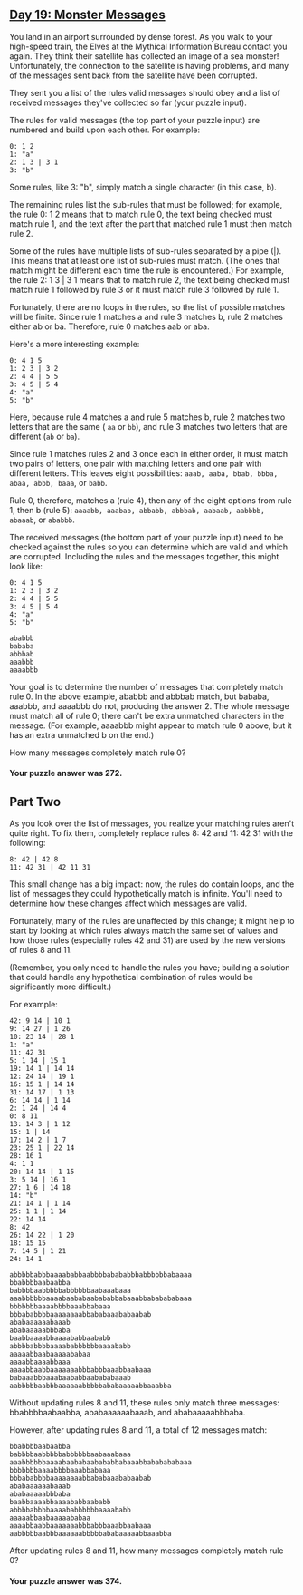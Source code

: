 ## [Day 19: Monster Messages](https://adventofcode.com/2020/day/19)

You land in an airport surrounded by dense forest. As you walk to your high-speed train, the Elves
at the Mythical Information Bureau contact you again. They think their satellite has collected an
image of a sea monster! Unfortunately, the connection to the satellite is having problems, and many
of the messages sent back from the satellite have been corrupted.

They sent you a list of the rules valid messages should obey and a list of received messages they've
collected so far (your puzzle input).

The rules for valid messages (the top part of your puzzle input) are numbered and build upon each
other. For example:

```
0: 1 2
1: "a"
2: 1 3 | 3 1
3: "b"
```

Some rules, like 3: "b", simply match a single character (in this case, b).

The remaining rules list the sub-rules that must be followed; for example, the rule 0: 1 2 means
that to match rule 0, the text being checked must match rule 1, and the text after the part that
matched rule 1 must then match rule 2.

Some of the rules have multiple lists of sub-rules separated by a pipe (|). This means that at least
one list of sub-rules must match. (The ones that match might be different each time the rule is
encountered.) For example, the rule 2: 1 3 | 3 1 means that to match rule 2, the text being checked
must match rule 1 followed by rule 3 or it must match rule 3 followed by rule 1.

Fortunately, there are no loops in the rules, so the list of possible matches will be finite. Since
rule 1 matches a and rule 3 matches b, rule 2 matches either ab or ba. Therefore, rule 0 matches aab
or aba.

Here's a more interesting example:

```
0: 4 1 5
1: 2 3 | 3 2
2: 4 4 | 5 5
3: 4 5 | 5 4
4: "a"
5: "b"
```

Here, because rule 4 matches a and rule 5 matches b, rule 2 matches two letters that are the same (
`aa` or `bb`), and rule 3 matches two letters that are different (`ab` or `ba`).

Since rule 1 matches rules 2 and 3 once each in either order, it must match two pairs of letters,
one pair with matching letters and one pair with different letters. This leaves eight possibilities:
`aaab, aaba, bbab, bbba, abaa, abbb, baaa`, or `babb`.

Rule 0, therefore, matches a (rule 4), then any of the eight options from rule 1, then b (rule 5):
`aaaabb, aaabab, abbabb, abbbab, aabaab, aabbbb, abaaab`, or `ababbb`.

The received messages (the bottom part of your puzzle input) need to be checked against the rules so
you can determine which are valid and which are corrupted. Including the rules and the messages
together, this might look like:

```
0: 4 1 5
1: 2 3 | 3 2
2: 4 4 | 5 5
3: 4 5 | 5 4
4: "a"
5: "b"

ababbb
bababa
abbbab
aaabbb
aaaabbb
```

Your goal is to determine the number of messages that completely match rule 0. In the above example,
ababbb and abbbab match, but bababa, aaabbb, and aaaabbb do not, producing the answer 2. The whole
message must match all of rule 0; there can't be extra unmatched characters in the message. (For
example, aaaabbb might appear to match rule 0 above, but it has an extra unmatched b on the end.)

How many messages completely match rule 0?

#### Your puzzle answer was 272.

## Part Two

As you look over the list of messages, you realize your matching rules aren't quite right. To fix
them, completely replace rules 8: 42 and 11: 42 31 with the following:

```
8: 42 | 42 8
11: 42 31 | 42 11 31
```

This small change has a big impact: now, the rules do contain loops, and the list of messages they
could hypothetically match is infinite. You'll need to determine how these changes affect which
messages are valid.

Fortunately, many of the rules are unaffected by this change; it might help to start by looking at
which rules always match the same set of values and how those rules (especially rules 42 and 31) are
used by the new versions of rules 8 and 11.

(Remember, you only need to handle the rules you have; building a solution that could handle any
hypothetical combination of rules would be significantly more difficult.)

For example:

```
42: 9 14 | 10 1
9: 14 27 | 1 26
10: 23 14 | 28 1
1: "a"
11: 42 31
5: 1 14 | 15 1
19: 14 1 | 14 14
12: 24 14 | 19 1
16: 15 1 | 14 14
31: 14 17 | 1 13
6: 14 14 | 1 14
2: 1 24 | 14 4
0: 8 11
13: 14 3 | 1 12
15: 1 | 14
17: 14 2 | 1 7
23: 25 1 | 22 14
28: 16 1
4: 1 1
20: 14 14 | 1 15
3: 5 14 | 16 1
27: 1 6 | 14 18
14: "b"
21: 14 1 | 1 14
25: 1 1 | 1 14
22: 14 14
8: 42
26: 14 22 | 1 20
18: 15 15
7: 14 5 | 1 21
24: 14 1

abbbbbabbbaaaababbaabbbbabababbbabbbbbbabaaaa
bbabbbbaabaabba
babbbbaabbbbbabbbbbbaabaaabaaa
aaabbbbbbaaaabaababaabababbabaaabbababababaaa
bbbbbbbaaaabbbbaaabbabaaa
bbbababbbbaaaaaaaabbababaaababaabab
ababaaaaaabaaab
ababaaaaabbbaba
baabbaaaabbaaaababbaababb
abbbbabbbbaaaababbbbbbaaaababb
aaaaabbaabaaaaababaa
aaaabbaaaabbaaa
aaaabbaabbaaaaaaabbbabbbaaabbaabaaa
babaaabbbaaabaababbaabababaaab
aabbbbbaabbbaaaaaabbbbbababaaaaabbaaabba
```

Without updating rules 8 and 11, these rules only match three messages: bbabbbbaabaabba,
ababaaaaaabaaab, and ababaaaaabbbaba.

However, after updating rules 8 and 11, a total of 12 messages match:

    bbabbbbaabaabba
    babbbbaabbbbbabbbbbbaabaaabaaa
    aaabbbbbbaaaabaababaabababbabaaabbababababaaa
    bbbbbbbaaaabbbbaaabbabaaa
    bbbababbbbaaaaaaaabbababaaababaabab
    ababaaaaaabaaab
    ababaaaaabbbaba
    baabbaaaabbaaaababbaababb
    abbbbabbbbaaaababbbbbbaaaababb
    aaaaabbaabaaaaababaa
    aaaabbaabbaaaaaaabbbabbbaaabbaabaaa
    aabbbbbaabbbaaaaaabbbbbababaaaaabbaaabba

After updating rules 8 and 11, how many messages completely match rule 0?

#### Your puzzle answer was 374.
